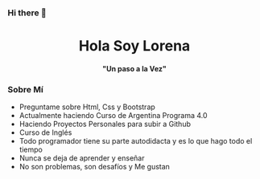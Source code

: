 ### Hi there  👋
 <div align="center">
        <h1 align="center">Hola Soy Lorena</h1>
        <h4>"Un paso a la Vez"</h4>
    </div>

<body>
    <div>
        <h3>Sobre Mí</h3>
        <ul>
          <li>Preguntame sobre Html, Css y Bootstrap</li>
          <li>Actualmente haciendo Curso de Argentina Programa 4.0</li>
          <li>Haciendo Proyectos Personales para subir a Github</li>
          <li>Curso de Inglés</li>
          <li>Todo programador tiene su parte autodidacta y es lo que hago todo el tiempo</li>
          <li>Nunca se deja de aprender y enseñar</li>
          <li>No son problemas, son desafíos y Me gustan</li>
        </ul>
    </div>
</body>

<!--
**LoreGCF/LoreGCF** is a ✨ _special_ ✨ repository because its `README.md` (this file) appears on your GitHub profile.


Here are some ideas to get you started:

- 🔭 I’m currently working on ...
- 🌱 I’m currently learning ...
- 👯 I’m looking to collaborate on ...
- 🤔 I’m looking for help with ...
- 💬 Ask me about ...
- 📫 How to reach me: ...
- 😄 Pronouns: ...
- ⚡ Fun fact: ...
-->
